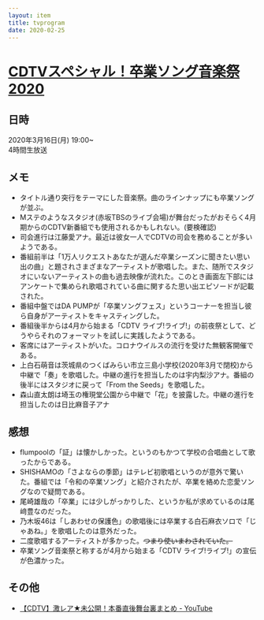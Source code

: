 ```yaml
---
layout: item
title: tvprogram
date: 2020-02-25
---
```


# [CDTVスペシャル！卒業ソング音楽祭2020](http://www.tbs.co.jp/cdtv/sp_spring2020/)

## 日時
2020年3月16日(月) 19:00~<br>
4時間生放送

## メモ
- タイトル通り突行をテーマにした音楽祭。曲のラインナップにも卒業ソングが並ぶ。
- Mステのようなスタジオ(赤坂TBSのライブ会場)が舞台だったがおそらく4月期からのCDTV新番組でも使用されるかもしれない。(要検確認)
- 司会進行は江藤愛アナ。最近は彼女一人でCDTVの司会を務めることが多いようである。
- 番組前半は「1万人リクエストあなたが選んだ卒業シーズンに聞きたい思い出の曲」と題されさまざまなアーティストが歌唱した。また、随所でスタジオにいないアーティストの曲も過去映像が流れた。このとき画面左下部にはアンケートで集められ歌唱されている曲に関するた思い出エピソードが記載された。
- 番組中盤ではDA PUMPが「卒業ソングフェス」というコーナーを担当し彼ら自身がアーティストをキャスティングした。
- 番組後半からは4月から始まる「CDTV ライブ!ライブ!」の前夜祭として、どうやらそれのフォーマットを試しに実践したようである。
- 客席にはアーティストがいた。コロナウイルスの流行を受けた無観客開催である。
- 上白石萌音は茨城県のつくばみらい市立三島小学校(2020年3月で閉校)から中継で「奏」を歌唱した。中継の進行を担当したのは宇内梨沙アナ。番組の後半にはスタジオに戻って「From the Seeds」を歌唱した。
- 森山直太朗は埼玉の権現堂公園から中継で「花」を披露した。中継の進行を担当したのは日比麻音子アナ

## 感想
- flumpoolの「証」は懐かしかった。というのもかつて学校の合唱曲として歌ったからである。
- SHISHAMOの「さよならの季節」はテレビ初歌唱というのが意外で驚いた。番組では「令和の卒業ソング」と紹介されたが、卒業を絡めた恋愛ソングなので疑問である。
- 尾崎雄哉の「卒業」には少しがっかりした、というか私が求めているのは尾﨑豊なのだった。
- 乃木坂46は「しあわせの保護色」の歌唱後には卒業する白石麻衣ソロで「じゃあね。」を歌唱したのは意外だった。
- 二度歌唱するアーティストが多かった。~~つまり使いまわされていた。~~ 
- 卒業ソング音楽祭と称するが4月から始まる「CDTV ライブ!ライブ!」の宣伝が色濃かった。

## その他
- [【CDTV】激レア★未公開！本番直後舞台裏まとめ - YouTube](https://www.youtube.com/watch?v=CxS9aiP87Tc)